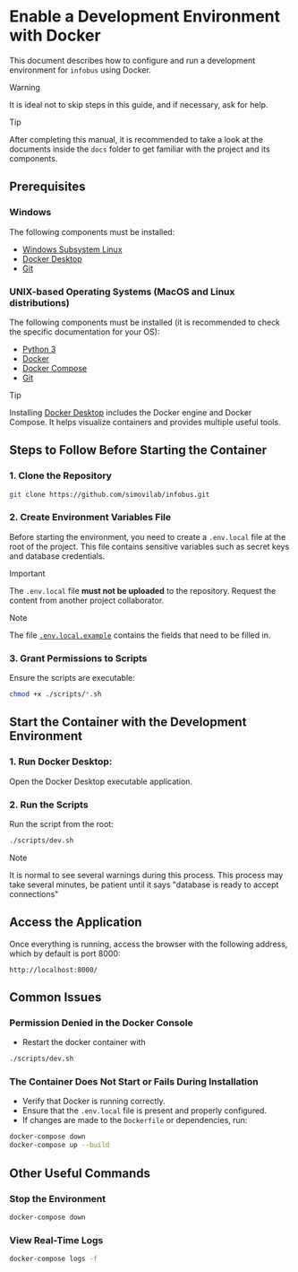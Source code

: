 # Enable a Development Environment with Docker

This document describes how to configure and run a development environment for `infobus` using Docker.

> [!WARNING]
> It is ideal not to skip steps in this guide, and if necessary, ask for help.

> [!TIP]
> After completing this manual, it is recommended to take a look at the documents inside the `docs` folder to get familiar with the project and its components.

## Prerequisites

### Windows

The following components must be installed:

- [Windows Subsystem Linux](https://learn.microsoft.com/en-us/windows/wsl/setup/environment)
- [Docker Desktop](https://docs.docker.com/desktop/setup/install/windows-install/)
- [Git](https://git-scm.com/downloads)

### UNIX-based Operating Systems (MacOS and Linux distributions)

The following components must be installed (it is recommended to check the specific documentation for your OS):

- [Python 3](https://www.python.org/)
- [Docker](https://www.docker.com/)
- [Docker Compose](https://docs.docker.com/compose/install/)
- [Git](https://git-scm.com/downloads)

> [!TIP]
> Installing [Docker Desktop](https://docs.docker.com/desktop/) includes the Docker engine and Docker Compose. It helps visualize containers and provides multiple useful tools.

## Steps to Follow Before Starting the Container

### 1. Clone the Repository

```bash
git clone https://github.com/simovilab/infobus.git
```

### 2. Create Environment Variables File

Before starting the environment, you need to create a `.env.local` file at the root of the project. This file contains sensitive variables such as secret keys and database credentials.

> [!IMPORTANT]
> The `.env.local` file **must not be uploaded** to the repository. Request the content from another project collaborator.

> [!NOTE]
> The file [`.env.local.example`](.env.example) contains the fields that need to be filled in.

### 3. Grant Permissions to Scripts

Ensure the scripts are executable:

```bash
chmod +x ./scripts/*.sh
```

## Start the Container with the Development Environment

### 1. Run Docker Desktop:

Open the Docker Desktop executable application.

### 2. Run the Scripts

Run the script from the root:

```bash
./scripts/dev.sh
```

> [!NOTE]
> It is normal to see several warnings during this process.
> This process may take several minutes, be patient until it says "database is ready to accept connections"

## Access the Application

Once everything is running, access the browser with the following address, which by default is port 8000:

```
http://localhost:8000/
```

## Common Issues

### Permission Denied in the Docker Console
- Restart the docker container with

```bash
./scripts/dev.sh
```

### The Container Does Not Start or Fails During Installation

- Verify that Docker is running correctly.
- Ensure that the `.env.local` file is present and properly configured.
- If changes are made to the `Dockerfile` or dependencies, run:

```bash
docker-compose down
docker-compose up --build
```

## Other Useful Commands

### Stop the Environment

```bash
docker-compose down
```

### View Real-Time Logs

```bash
docker-compose logs -f
```
